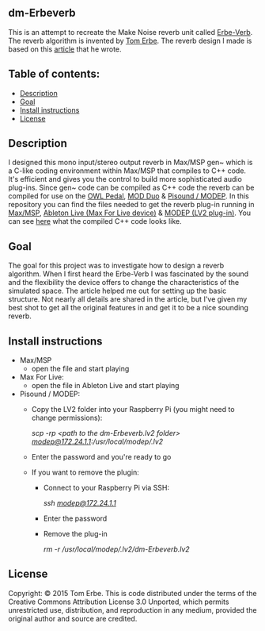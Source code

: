## dm-Erbeverb
This is an attempt to recreate the Make Noise reverb unit called [Erbe-Verb](http://www.makenoisemusic.com/modules/erbe-verb). The reverb algorithm is invented by [Tom Erbe](http://www.soundhack.com/). The reverb design I made is based on this [article](https://quod.lib.umich.edu/cgi/p/pod/dod-idx/building-the-erbe-verb-extending-the-feedback-delay-network.pdf?c=icmc;idno=bbp2372.2015.054;format=pdf) that he wrote.

## Table of contents:
- [Description](#Description)
- [Goal](#Goal)
- [Install instructions](#Install-instructions)
- [License](#License)

## Description
I designed this mono input/stereo output reverb in Max/MSP gen~ which is a C-like coding environment within Max/MSP that compiles to C++ code. It's efficient and gives you the control to build more sophisticated audio plug-ins. Since gen~ code can be compiled as C++ code the reverb can be compiled for use on the [OWL Pedal](https://www.rebeltech.org/product/owl-pedal/), [MOD Duo](https://www.moddevices.com/) & [Pisound / MODEP](https://blokas.io/modep/). In this repository you can find the files needed to get the reverb plug-in running in [Max/MSP](./max-msp), [Ableton Live (Max For Live device)](./max-for-live) & [MODEP (LV2 plug-in)](./modep). You can see [here](./modep/src/gen_exported.cpp) what the compiled C++ code looks like.

## Goal
The goal for this project was to investigate how to design a reverb algorithm. When I first heard the Erbe-Verb I was fascinated by the sound and the flexibility the device offers to change the characteristics of the simulated space. The article helped me out for setting up the basic structure. Not nearly all details are shared in the article, but I've given my best shot to get all the original features in and get it to be a nice sounding reverb.

## Install instructions
- Max/MSP
  - open the file and start playing
- Max For Live: 
  - open the file in Ableton Live and start playing
- Pisound / MODEP:
  - Copy the LV2 folder into your Raspberry Pi (you might need to change permissions):
  
    *scp -rp \<path to the dm-Erbeverb.lv2 folder\> modep@172.24.1.1:/usr/local/modep/.lv2*
  - Enter the password and you're ready to go
  - If you want to remove the plugin:
    - Connect to your Raspberry Pi via SSH:
    
      *ssh modep@172.24.1.1*
    - Enter the password
    - Remove the plug-in
    
      *rm -r /usr/local/modep/.lv2/dm-Erbeverb.lv2*

## License
Copyright: © 2015 Tom Erbe. This is code distributed under the terms of the Creative Commons Attribution License 3.0 Unported, which permits unrestricted use, distribution, and reproduction in any medium, provided the original author and source are credited.



